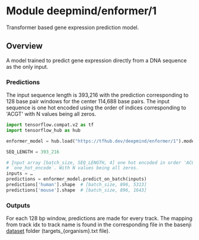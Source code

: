 # Module deepmind/enformer/1
Transformer based gene expression prediction model.

<!-- asset-path: internal -->
<!-- module-type: text-language-model -->
<!-- fine-tunable: false -->
<!-- format: saved_model_2 -->
<!-- network-architecture: Transformer -->

## Overview

A model trained to predict gene expression directly from a DNA sequence as the only input.

### Predictions

The input sequence length is 393,216 with the prediction corresponding to
128 base pair windows for the center 114,688 base pairs. The input sequence is
one hot encoded using the order of indices corresponding to 'ACGT' with N values
being all zeros.

```python
import tensorflow.compat.v2 as tf
import tensorflow_hub as hub

enformer_model = hub.load("https://tfhub.dev/deepmind/enformer/1").model

SEQ_LENGTH = 393_216

# Input array [batch_size, SEQ_LENGTH, 4] one hot encoded in order 'ACGT'. The
# `one_hot_encode`. With N values being all zeros.
inputs = …
predictions = enformer_model.predict_on_batch(inputs)
predictions['human'].shape  # [batch_size, 896, 5313]
predictions['mouse'].shape  # [batch_size, 896, 1643]
```

### Outputs

For each 128 bp window, predictions are made for every track. The mapping from
track idx to track name is found in the corresponding file in the basenji
[dataset](https://github.com/calico/basenji/tree/master/manuscripts/cross2020)
folder (targets_{organism}.txt file).
